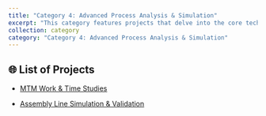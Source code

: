 ```yaml
---
title: "Category 4: Advanced Process Analysis & Simulation"
excerpt: "This category features projects that delve into the core technical analysis required for process excellence, including simulation, modeling, and in-depth time studies."
collection: category
category: "Category 4: Advanced Process Analysis & Simulation"
---
```


## 🌐 List of Projects

- [MTM Work & Time Studies](https://yen010390.github.io/project/c04-MTM.md)

- [Assembly Line Simulation & Validation](https://yen010390.github.io/project/c04-Simulation.md)
